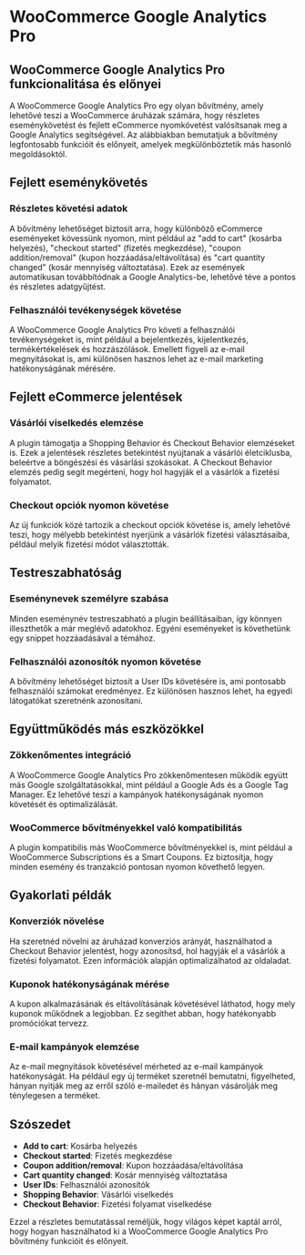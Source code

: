 # WooCommerce Google Analytics Pro

## WooCommerce Google Analytics Pro funkcionalitása és előnyei

A WooCommerce Google Analytics Pro egy olyan bővítmény, amely lehetővé teszi a WooCommerce áruházak számára, hogy részletes eseménykövetést és fejlett eCommerce nyomkövetést valósítsanak meg a Google Analytics segítségével. Az alábbiakban bemutatjuk a bővítmény legfontosabb funkcióit és előnyeit, amelyek megkülönböztetik más hasonló megoldásoktól.

## Fejlett eseménykövetés

### Részletes követési adatok
A bővítmény lehetőséget biztosít arra, hogy különböző eCommerce eseményeket kövessünk nyomon, mint például az "add to cart" (kosárba helyezés), "checkout started" (fizetés megkezdése), "coupon addition/removal" (kupon hozzáadása/eltávolítása) és "cart quantity changed" (kosár mennyiség változtatása). Ezek az események automatikusan továbbítódnak a Google Analytics-be, lehetővé téve a pontos és részletes adatgyűjtést.

### Felhasználói tevékenységek követése
A WooCommerce Google Analytics Pro követi a felhasználói tevékenységeket is, mint például a bejelentkezés, kijelentkezés, termékértékelések és hozzászólások. Emellett figyeli az e-mail megnyitásokat is, ami különösen hasznos lehet az e-mail marketing hatékonyságának mérésére.

## Fejlett eCommerce jelentések

### Vásárlói viselkedés elemzése
A plugin támogatja a Shopping Behavior és Checkout Behavior elemzéseket is. Ezek a jelentések részletes betekintést nyújtanak a vásárlói életciklusba, beleértve a böngészési és vásárlási szokásokat. A Checkout Behavior elemzés pedig segít megérteni, hogy hol hagyják el a vásárlók a fizetési folyamatot.

### Checkout opciók nyomon követése
Az új funkciók közé tartozik a checkout opciók követése is, amely lehetővé teszi, hogy mélyebb betekintést nyerjünk a vásárlók fizetési választásaiba, például melyik fizetési módot választották.

## Testreszabhatóság

### Eseménynevek személyre szabása
Minden eseménynév testreszabható a plugin beállításaiban, így könnyen illeszthetők a már meglévő adatokhoz. Egyéni eseményeket is követhetünk egy snippet hozzáadásával a témához.

### Felhasználói azonosítók nyomon követése
A bővítmény lehetőséget biztosít a User IDs követésére is, ami pontosabb felhasználói számokat eredményez. Ez különösen hasznos lehet, ha egyedi látogatókat szeretnénk azonosítani.

## Együttműködés más eszközökkel

### Zökkenőmentes integráció
A WooCommerce Google Analytics Pro zökkenőmentesen működik együtt más Google szolgáltatásokkal, mint például a Google Ads és a Google Tag Manager. Ez lehetővé teszi a kampányok hatékonyságának nyomon követését és optimalizálását.

### WooCommerce bővítményekkel való kompatibilitás
A plugin kompatibilis más WooCommerce bővítményekkel is, mint például a WooCommerce Subscriptions és a Smart Coupons. Ez biztosítja, hogy minden esemény és tranzakció pontosan nyomon követhető legyen.

## Gyakorlati példák

### Konverziók növelése
Ha szeretnéd növelni az áruházad konverziós arányát, használhatod a Checkout Behavior jelentést, hogy azonosítsd, hol hagyják el a vásárlók a fizetési folyamatot. Ezen információk alapján optimalizálhatod az oldaladat.

### Kuponok hatékonyságának mérése
A kupon alkalmazásának és eltávolításának követésével láthatod, hogy mely kuponok működnek a legjobban. Ez segíthet abban, hogy hatékonyabb promóciókat tervezz.

### E-mail kampányok elemzése
Az e-mail megnyitások követésével mérheted az e-mail kampányok hatékonyságát. Ha például egy új terméket szeretnél bemutatni, figyelheted, hányan nyitják meg az erről szóló e-mailedet és hányan vásárolják meg ténylegesen a terméket.

## Szószedet

- **Add to cart**: Kosárba helyezés
- **Checkout started**: Fizetés megkezdése
- **Coupon addition/removal**: Kupon hozzáadása/eltávolítása
- **Cart quantity changed**: Kosár mennyiség változtatása
- **User IDs**: Felhasználói azonosítók
- **Shopping Behavior**: Vásárlói viselkedés
- **Checkout Behavior**: Fizetési folyamat viselkedése

Ezzel a részletes bemutatással reméljük, hogy világos képet kaptál arról, hogy hogyan használhatod ki a WooCommerce Google Analytics Pro bővítmény funkcióit és előnyeit.